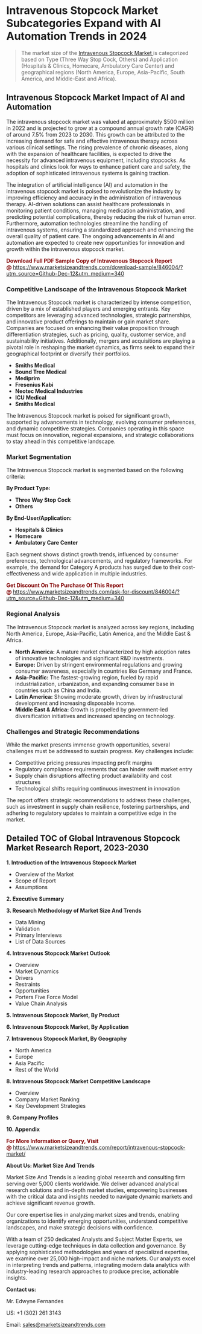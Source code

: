 <H1>Intravenous Stopcock Market Subcategories Expand with AI Automation Trends in 2024</H1><blockquote><p>The market size of the <a href="https://www.marketsizeandtrends.com/download-sample/846004/?utm_source=Github-Dec-12&amp;utm_medium=340" target="_blank">Intravenous Stopcock Market </a>is categorized based on Type (Three Way Stop Cock, Others) and Application (Hospitals & Clinics, Homecare, Ambulatory Care Center) and geographical regions (North America, Europe, Asia-Pacific, South America, and Middle-East and Africa).</p></blockquote><p><h2>Intravenous Stopcock Market Impact of AI and Automation</h2><p>The intravenous stopcock market was valued at approximately $500 million in 2022 and is projected to grow at a compound annual growth rate (CAGR) of around 7.5% from 2023 to 2030. This growth can be attributed to the increasing demand for safe and effective intravenous therapy across various clinical settings. The rising prevalence of chronic diseases, along with the expansion of healthcare facilities, is expected to drive the necessity for advanced intravenous equipment, including stopcocks. As hospitals and clinics look for ways to enhance patient care and safety, the adoption of sophisticated intravenous systems is gaining traction.</p><p>The integration of artificial intelligence (AI) and automation in the intravenous stopcock market is poised to revolutionize the industry by improving efficiency and accuracy in the administration of intravenous therapy. AI-driven solutions can assist healthcare professionals in monitoring patient conditions, managing medication administration, and predicting potential complications, thereby reducing the risk of human error. Furthermore, automation technologies streamline the handling of intravenous systems, ensuring a standardized approach and enhancing the overall quality of patient care. The ongoing advancements in AI and automation are expected to create new opportunities for innovation and growth within the intravenous stopcock market.</p></p><p><strong><span style="color: #800000;">Download Full PDF Sample Copy of Intravenous Stopcock Report @</span>&nbsp;</strong><a href="https://www.marketsizeandtrends.com/download-sample/846004/?utm_source=Github-Dec-12&amp;utm_medium=340">https://www.marketsizeandtrends.com/download-sample/846004/?utm_source=Github-Dec-12&amp;utm_medium=340</a></p><h3>Competitive Landscape of the Intravenous Stopcock Market</h3><p>The Intravenous Stopcock market is characterized by intense competition, driven by a mix of established players and emerging entrants. Key competitors are leveraging advanced technologies, strategic partnerships, and innovative product offerings to maintain or gain market share. Companies are focused on enhancing their value proposition through differentiation strategies, such as pricing, quality, customer service, and sustainability initiatives. Additionally, mergers and acquisitions are playing a pivotal role in reshaping the market dynamics, as firms seek to expand their geographical footprint or diversify their portfolios.</p><p><strong><p><ul><li>Smiths Medical </li><li> Bound Tree Medical </li><li> Mediprim </li><li> Fresenius Kabi </li><li> Neotec Medical Industries </li><li> ICU Medical </li><li> Smiths Medical</p></li></ul></p></strong></p><p>The Intravenous Stopcock market is poised for significant growth, supported by advancements in technology, evolving consumer preferences, and dynamic competitive strategies. Companies operating in this space must focus on innovation, regional expansions, and strategic collaborations to stay ahead in this competitive landscape.</p><h3>Market Segmentation</h3><p>The Intravenous Stopcock market is segmented based on the following criteria:</p><p><strong>By Product Type:</strong></p><p><strong><p><ul><li>Three Way Stop Cock </li><li> Others</p></li></ul></p></strong></p><p><strong>By End-User/Application:</strong></p><p><strong><p><ul><li>Hospitals & Clinics </li><li> Homecare </li><li> Ambulatory Care Center</p></li></ul></p></strong></p><p>Each segment shows distinct growth trends, influenced by consumer preferences, technological advancements, and regulatory frameworks. For example, the demand for Category A products has surged due to their cost-effectiveness and wide application in multiple industries.</p><p><strong><span style="color: #800000;">Get Discount On The Purchase Of This Report @&nbsp;</span></strong><a href="https://www.marketsizeandtrends.com/ask-for-discount/846004/?utm_source=Github-Dec-12&amp;utm_medium=340">https://www.marketsizeandtrends.com/ask-for-discount/846004/?utm_source=Github-Dec-12&amp;utm_medium=340</a></p><h3>Regional Analysis</h3><p>The Intravenous Stopcock market is analyzed across key regions, including North America, Europe, Asia-Pacific, Latin America, and the Middle East &amp; Africa.</p><ul><li><strong>North America:</strong> A mature market characterized by high adoption rates of innovative technologies and significant R&amp;D investments.</li><li><strong>Europe:</strong> Driven by stringent environmental regulations and growing consumer awareness, especially in countries like Germany and France.</li><li><strong>Asia-Pacific:</strong> The fastest-growing region, fueled by rapid industrialization, urbanization, and expanding consumer base in countries such as China and India.</li><li><strong>Latin America:</strong> Showing moderate growth, driven by infrastructural development and increasing disposable income.</li><li><strong>Middle East &amp; Africa:</strong> Growth is propelled by government-led diversification initiatives and increased spending on technology.</li></ul><h3>Challenges and Strategic Recommendations</h3><p>While the market presents immense growth opportunities, several challenges must be addressed to sustain progress. Key challenges include:</p><ul><li>Competitive pricing pressures impacting profit margins</li><li>Regulatory compliance requirements that can hinder swift market entry</li><li>Supply chain disruptions affecting product availability and cost structures</li><li>Technological shifts requiring continuous investment in innovation</li></ul><p>The report offers strategic recommendations to address these challenges, such as investment in supply chain resilience, fostering partnerships, and adhering to regulatory updates to maintain a competitive edge in the market.</p><h2>Detailed TOC of Global Intravenous Stopcock Market Research Report, 2023-2030</h2><p><strong>1. Introduction of the Intravenous Stopcock Market</strong></p><ul><li>Overview of the Market</li><li>Scope of Report</li><li>Assumptions&nbsp;</li></ul><p><strong>2. Executive Summary</strong></p><p><strong>3. Research Methodology of <strong>Market Size And Trends</strong></strong></p><ul><li>Data Mining</li><li>Validation</li><li>Primary Interviews</li><li>List of Data Sources&nbsp;</li></ul><p><strong>4. Intravenous Stopcock Market Outlook</strong></p><ul><li>Overview</li><li>Market Dynamics</li><li>Drivers</li><li>Restraints</li><li>Opportunities</li><li>Porters Five Force Model</li><li>Value Chain Analysis&nbsp;</li></ul><p><strong>5. Intravenous Stopcock Market, By Product</strong></p><p><strong>6. Intravenous Stopcock Market, By Application</strong></p><p><strong>7. Intravenous Stopcock Market, By Geography</strong></p><ul><li>North America</li><li>Europe</li><li>Asia Pacific</li><li>Rest of the World&nbsp;</li></ul><p><strong>8. Intravenous Stopcock Market Competitive Landscape</strong></p><ul><li>Overview</li><li>Company Market Ranking</li><li>Key Development Strategies&nbsp;</li></ul><p><strong>9. Company Profiles</strong></p><p><strong>10. Appendix</strong></p><p><strong><span style="color: #800000;">For More Information or Query, Visit @&nbsp;</span></strong><a href="https://www.marketsizeandtrends.com/report/intravenous-stopcock-market/">https://www.marketsizeandtrends.com/report/intravenous-stopcock-market/</a></p><p></p><p><strong>About Us:&nbsp;Market Size And Trends</strong></p><p>Market Size And Trends&nbsp;is a leading global research and consulting firm serving over 5,000 clients worldwide. We deliver advanced analytical research solutions and in-depth market studies, empowering businesses with the critical data and insights needed to navigate dynamic markets and achieve significant revenue growth.</p><p>Our core expertise lies in analyzing market sizes and trends, enabling organizations to identify emerging opportunities, understand competitive landscapes, and make strategic decisions with confidence.</p><p>With a team of 250 dedicated Analysts and Subject Matter Experts, we leverage cutting-edge techniques in data collection and governance. By applying sophisticated methodologies and years of specialized expertise, we examine over 25,000 high-impact and niche markets. Our analysts excel in interpreting trends and patterns, integrating modern data analytics with industry-leading research approaches to produce precise, actionable insights.</p><p><strong>Contact us:</strong></p><p>Mr. Edwyne Fernandes</p><p>US: +1 (302) 261 3143</p><p>Email: <a href="mailto:sales@marketsizeandtrends.com">sales@marketsizeandtrends.com</a>&nbsp;</p>
